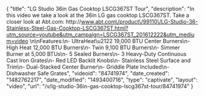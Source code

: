 {
    "title": "LG Studio 36in Gas Cooktop LSCG367ST Tour",
    "description": "In this video we take a look at the 36in LG gas cooktop LSCG367ST.  Take a closer look at Abt.com: http:\/\/www.abt.com\/product\/99110\/LG-Studio-36-Stainless-Steel-Gas-Cooktop-LSCG367ST.html?utm_source=youtube&utm_campaign=LSCG367ST_201612222&utm_medium=video \n\nFeatures:\n- UltraHeat\u2122 19,000 BTU Center Burners\n- High Heat 12,000 BTU Burners\n- Twin 9,100 BTU Burners\n- Simmer Burner at 5,000 BTUs\n- 5 Sealed Burners\n- 3 Heavy-Duty Continuous Cast Iron Grates\n- Red LED Backlit Knobs\n- Stainless Steel Surface and Trim\n- Dual-Stacked Center Burner\n- Griddle Plate Included\n- Dishwasher Safe Grates",
    "videoid": "84741974",
    "date_created": "1482762217",
    "date_modified": "1493400716",
    "type": "captivate",
    "layout": "video",
    "url": "\/v\/lg-studio-36in-gas-cooktop-lscg367st-tour\/84741974"
}